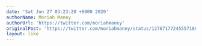 ```yaml
---
date: 'Sat Jun 27 03:23:20 +0000 2020'
authorName: Moriah Maney
authorUrl: 'https://twitter.com/moriahmaney'
originalPost: 'https://twitter.com/moriahmaney/status/1276717724555718656'
layout: like
---
```

